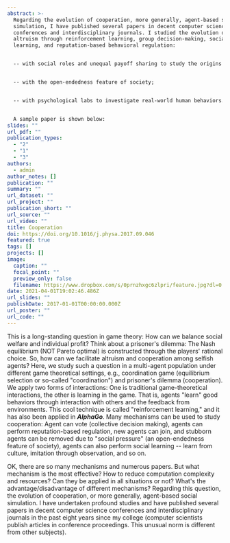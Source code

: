 ```yaml
---
abstract: >-
  Regarding the evolution of cooperation, more generally, agent-based social
  simulation, I have published several papers in decent computer science
  conferences and interdisciplinary journals. I studied the evolution of
  altruism through reinforcement learning, group decision-making, social
  learning, and reputation-based behavioral regulation:


  -- with social roles and unequal payoff sharing to study the origins of inequality;


  -- with the open-endedness feature of society;


  -- with psychological labs to investigate real-world human behaviors.


  A sample paper is shown below:
slides: ""
url_pdf: ""
publication_types:
  - "2"
  - "1"
  - "3"
authors:
  - admin
author_notes: []
publication: ""
summary: ""
url_dataset: ""
url_project: ""
publication_short: ""
url_source: ""
url_video: ""
title: Cooperation
doi: https://doi.org/10.1016/j.physa.2017.09.046
featured: true
tags: []
projects: []
image:
  caption: ""
  focal_point: ""
  preview_only: false
  filename: https://www.dropbox.com/s/0prnzhxgc6zlpri/feature.jpg?dl=0
date: 2021-04-01T19:02:46.486Z
url_slides: ""
publishDate: 2017-01-01T00:00:00.000Z
url_poster: ""
url_code: ""
---
```

This is a long-standing question in game theory: How can we balance social welfare and individual profit? Think about a prisoner's dilemma: The Nash equilibrium (NOT Pareto optimal) is constructed through the players' rational choice. So, how can we facilitate altruism and cooperation among selfish agents? Here, we study such a question in a multi-agent population under different game theoretical settings, e.g., coordination game (equilibrium selection or so-called "coordination") and prisoner's dilemma (cooperation). We apply two forms of interactions: One is traditional game-theoretical interactions, the other is learning in the game. That is, agents "learn" good behaviors through interaction with others and the feedback from environments. This cool technique is called "reinforcement learning," and it has also been applied in ***AlphaGo***. Many mechanisms can be used to study cooperation: Agent can vote (collective decision making), agents can perform reputation-based regulation, new agents can join, and stubborn agents can be removed due to "social pressure" (an open-endedness feature of society), agents can also perform social learning -- learn from culture, imitation through observation, and so on.

OK, there are so many mechanisms and numerous papers. But what mechanism is the most effective? How to reduce computation complexity and resources? Can they be applied in all situations or not? What's the advantage/disadvantage of different mechanisms? Regarding this question, the evolution of cooperation, or more generally, agent-based social simulation. I have undertaken profound studies and have published several papers in decent computer science conferences and interdisciplinary journals in the past eight years since my college (computer scientists publish articles in conference proceedings. This unusual norm is different from other subjects).